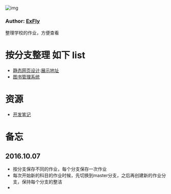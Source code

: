 ![img](https://avatars1.githubusercontent.com/u/22613193?v=3&s=466)
### Author: [ExFly](https://github.com/ExFly)

整理学校的作业，方便查看

# 按分支整理 如下 list
* [静态网页设计](https://github.com/ExFly/SchooWork/tree/web-design-static):[展示地址](https://exfly.github.io/ProjectExhibition/ExsxuHomepage/v2/index.html)
* [图书管理系统]()
# 资源
* [开发笔记](https://github.com/ExFly/NoteBookForDevelop)

# 备忘

## 2016.10.07
* 按分支保存不同的作业，每个分支保存一次作业
* 每次开始新的科目的作业时候，先切换到master分支，之后再创建新的作业分支，保持每个分支的整洁
*
